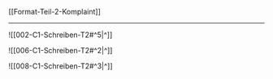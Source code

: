 [[Format-Teil-2-Komplaint]]

---

![[002-C1-Schreiben-T2#^5|^]]

![[006-C1-Schreiben-T2#^2|^]]

![[008-C1-Schreiben-T2#^3|^]]


